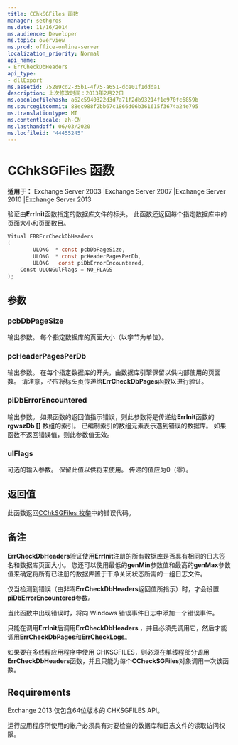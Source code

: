 ```yaml
---
title: CChkSGFiles 函数
manager: sethgros
ms.date: 11/16/2014
ms.audience: Developer
ms.topic: overview
ms.prod: office-online-server
localization_priority: Normal
api_name:
- ErrCheckDbHeaders
api_type:
- dllExport
ms.assetid: 75289cd2-35b1-4f75-a651-dce01f1ddda1
description: 上次修改时间：2013年2月22日
ms.openlocfilehash: a62c5940322d3d7a71f2db93214f1e970fc6859b
ms.sourcegitcommit: 88ec988f2bb67c1866d06b361615f3674a24e795
ms.translationtype: MT
ms.contentlocale: zh-CN
ms.lasthandoff: 06/03/2020
ms.locfileid: "44455245"
---
```

# <a name="cchksgfileserrcheckdbheaders-function"></a>CChkSGFiles 函数

**适用于：** Exchange Server 2003 |Exchange Server 2007 |Exchange Server 2010 |Exchange Server 2013 
  
验证由**ErrInit**函数指定的数据库文件的标头。 此函数还返回每个指定数据库中的页面大小和页面数目。 
  
```cs
Vitual ERRErrCheckDbHeaders  
(
        ULONG  * const pcbDbPageSize,
        ULONG  * const pcHeaderPagesPerDb,
        ULONG   const piDbErrorEncountered,
    Const ULONGulFlags = NO_FLAGS
);

```

## <a name="parameters"></a>参数

### <a name="pcbdbpagesize"></a>pcbDbPageSize 
  
输出参数。 每个指定数据库的页面大小（以字节为单位）。
    
### <a name="pcheaderpagesperdb"></a>pcHeaderPagesPerDb 
  
输出参数。 在每个指定数据库的开头，由数据库引擎保留以供内部使用的页面数。 请注意，*不*应将标头页传递给**ErrCheckDbPages**函数以进行验证。 
    
### <a name="pidberrorencountered"></a>piDbErrorEncountered
  
输出参数。 如果函数的返回值指示错误，则此参数将是传递给**ErrInit**函数的**rgwszDb []** 数组的索引。 已编制索引的数组元素表示遇到错误的数据库。 如果函数不返回错误值，则此参数值无效。 
    
### <a name="ulflags"></a>ulFlags 
  
可选的输入参数。 保留此值以供将来使用。 传递的值应为0（零）。
    
## <a name="return-value"></a>返回值

此函数返回[CChkSGFiles 枚举](cchksgfiles-err-enumeration.md)中的错误代码。
  
## <a name="remarks"></a>备注

**ErrCheckDbHeaders**验证使用**ErrInit**注册的所有数据库是否具有相同的日志签名和数据库页面大小。 您还可以使用最低的**genMin**参数值和最高的**genMax**参数值来确定将所有已注册的数据库置于干净关闭状态所需的一组日志文件。 
  
仅当检测到错误（由非零**ErrCheckDbHeaders**返回值所指示）时，才会设置**piDbErrorEncountered**参数。 
  
当此函数中出现错误时，将向 Windows 错误事件日志中添加一个错误事件。
  
只能在调用**ErrInit**后调用**ErrCheckDbHeaders** ，并且必须先调用它，然后才能调用**ErrCheckDbPages**和**ErrCheckLogs**。
  
如果要在多线程应用程序中使用 CHKSGFILES，则必须在单线程部分调用**ErrCheckDbHeaders**函数，并且只能为每个**CCheckSGFiles**对象调用一次该函数。 
  
## <a name="requirements"></a>Requirements

Exchange 2013 仅包含64位版本的 CHKSGFILES API。
  
运行应用程序所使用的帐户必须具有对要检查的数据库和日志文件的读取访问权限。
  

